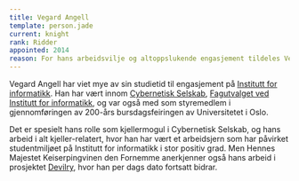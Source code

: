 ```yaml
---
title: Vegard Angell
template: person.jade
current: knight
rank: Ridder
appointed: 2014
reason: For hans arbeidsvilje og altoppslukende engasjement tildeles Vegard Angell graden Ridder av Hennes Majestet Keiserpingvinen den Fornemmes orden.
---
```


Vegard Angell har viet mye av sin studietid til engasjement på [Institutt for informatikk](http://ifi.uio.no/). Han har vært innom [Cybernetisk Selskab](http://cyb.no/), [Fagutvalget ved Institutt for informatikk](http://fui.ifi.uio.no/), og var også med som styremedlem i gjennomføringen av 200-års bursdagsfeiringen av Universitetet i Oslo.

Det er spesielt hans rolle som kjellermogul i Cybernetisk Selskab, og hans arbeid i alt kjeller-relatert, hvor han har vært et arbeidsjern som har påvirket studentmiljøet på Institutt for informatikk i stor positiv grad. Men Hennes Majestet Keiserpingvinen den Fornemme anerkjenner også hans arbeid i prosjektet [Devilry](http://devilry.org/), hvor han per dags dato fortsatt bidrar.
